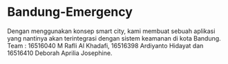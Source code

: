# Bandung-Emergency
Dengan menggunakan konsep smart city, kami membuat sebuah aplikasi yang nantinya akan terintegrasi dengan sistem keamanan di kota Bandung. Team : 16516040 M Rafli Al Khadafi, 16516398 Ardiyanto Hidayat dan 16516410 Deborah Aprilia Josephine.

